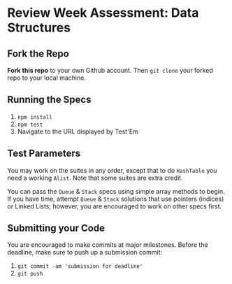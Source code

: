 # Review Week Assessment: Data Structures

## Fork the Repo

**Fork this repo** to your own Github account. Then `git clone` your forked repo to your local machine.

## Running the Specs

1. `npm install`
2. `npm test`
3. Navigate to the URL displayed by Test'Em

## Test Parameters

You may work on the suites in any order, except that to do `HashTable` you need a working `Alist`. Note that some suites are extra credit.

You can pass the `Queue` & `Stack` specs using simple array methods to begin. If you have time, attempt `Queue` & `Stack` solutions that use pointers (indices) or Linked Lists; however, you are encouraged to work on other specs first.

## Submitting your Code

You are encouraged to make commits at major milestones. Before the deadline, make sure to push up a submission commit:

1. `git commit -am 'submission for deadline'`
2. `git push`
